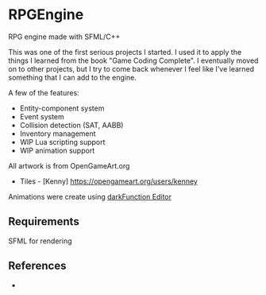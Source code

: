 # RPGEngine
RPG engine made with SFML/C++

This was one of the first serious projects I started. I used it to apply the things I learned from the book "Game Coding Complete".
I eventually moved on to other projects, but I try to come back whenever I feel like I've learned something that I can add to the engine.

A few of the features:
 * Entity-component system
 * Event system
 * Collision detection (SAT, AABB)
 * Inventory management
 * WIP Lua scripting support
 * WIP animation support


All artwork is from OpenGameArt.org
 * Tiles - [Kenny] https://opengameart.org/users/kenney
 
Animations were create using [darkFunction Editor](http://darkfunction.com/editor/)

## Requirements
SFML for rendering

## References
 * 
